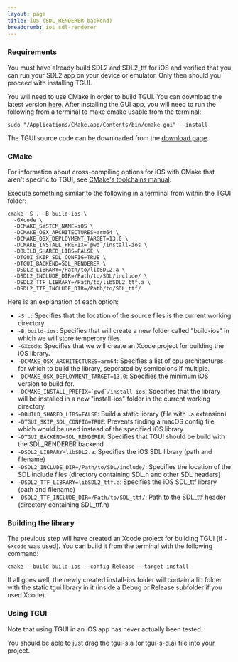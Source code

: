 ```yaml
---
layout: page
title: iOS (SDL_RENDERER backend)
breadcrumb: ios sdl-renderer
---
```


### Requirements

You must have already build SDL2 and SDL2_ttf for iOS and verified that you can run your SDL2 app on your device or emulator. Only then should you proceed with installing TGUI.

You will need to use CMake in order to build TGUI. You can download the latest version [here](https://cmake.org/download/). After installing the GUI app, you will need to run the following from a terminal to make cmake usable from the terminal:
```
sudo "/Applications/CMake.app/Contents/bin/cmake-gui" --install
```

The TGUI source code can be downloaded from the [download page](/download).

### CMake

For information about cross-compiling options for iOS with CMake that aren't specific to TGUI, see [CMake's toolchains manual](https://cmake.org/cmake/help/latest/manual/cmake-toolchains.7.html#cross-compiling-for-ios-tvos-or-watchos).

Execute something similar to the following in a terminal from within the TGUI folder:
```
cmake -S . -B build-ios \
  -GXcode \
  -DCMAKE_SYSTEM_NAME=iOS \
  -DCMAKE_OSX_ARCHITECTURES=arm64 \
  -DCMAKE_OSX_DEPLOYMENT_TARGET=13.0 \
  -DCMAKE_INSTALL_PREFIX=`pwd`/install-ios \
  -DBUILD_SHARED_LIBS=FALSE \
  -DTGUI_SKIP_SDL_CONFIG=TRUE \
  -DTGUI_BACKEND=SDL_RENDERER \
  -DSDL2_LIBRARY=/Path/to/libSDL2.a \
  -DSDL2_INCLUDE_DIR=/Path/to/SDL/include/ \
  -DSDL2_TTF_LIBRARY=/Path/to/libSDL2_ttf.a \
  -DSDL2_TTF_INCLUDE_DIR=/Path/to/SDL_ttf/
```

Here is an explanation of each option:  
- `-S .`: Specifies that the location of the source files is the current working directory.
- `-B build-ios`: Specifies that will create a new folder called "build-ios" in which we will store temperory files.
- `-GXcode`: Specifies that we will create an Xcode project for building the iOS library.
- `-DCMAKE_OSX_ARCHITECTURES=arm64`: Specifies a list of cpu architectures for which to build the library, seperated by semicolons if multiple.
- `-DCMAKE_OSX_DEPLOYMENT_TARGET=13.0`: Specifies the minimum iOS version to build for.
- ``-DCMAKE_INSTALL_PREFIX=`pwd`/install-ios``: Specifies that the library will be installed in a new "install-ios" folder in the current working directory.
- `-DBUILD_SHARED_LIBS=FALSE`: Build a static library (file with `.a` extension)
- `-DTGUI_SKIP_SDL_CONFIG=TRUE`: Prevents finding a macOS config file which would be used instead of the specified iOS library
- `-DTGUI_BACKEND=SDL_RENDERER`: Specifies that TGUI should be build with the SDL_RENDERER backend
- `-DSDL2_LIBRARY=libSDL2.a`: Specifies the iOS SDL library (path and filename)
- `-DSDL2_INCLUDE_DIR=/Path/to/SDL/include/`: Specifies the location of the SDL include files (directory containing SDL.h and other SDL headers)
- `-DSDL2_TTF_LIBRARY=libSDL2_ttf.a`: Specifies the iOS SDL_ttf library (path and filename)
- `-DSDL2_TTF_INCLUDE_DIR=/Path/to/SDL_ttf/`: Path to the SDL_ttf header (directory containing SDL_ttf.h)

### Building the library

The previous step will have created an Xcode project for building TGUI (if `-GXcode` was used). You can build it from the terminal with the following command:
```
cmake --build build-ios --config Release --target install
```

If all goes well, the newly created install-ios folder will contain a lib folder with the static tgui library in it (inside a Debug or Release subfolder if you used Xcode).

### Using TGUI

<p><span class="Red">Note that using TGUI in an iOS app has never actually been tested.</span></p>

You should be able to just drag the tgui-s.a (or tgui-s-d.a) file into your project.

